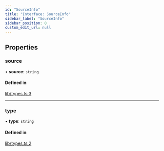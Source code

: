 ```yaml
---
id: "SourceInfo"
title: "Interface: SourceInfo"
sidebar_label: "SourceInfo"
sidebar_position: 0
custom_edit_url: null
---
```


## Properties

### source

• **source**: `string`

#### Defined in

[lib/types.ts:3](https://github.com/RedstoneWizard08/YouTubePlayer/blob/592ae14/lib/types.ts#L3)

___

### type

• **type**: `string`

#### Defined in

[lib/types.ts:2](https://github.com/RedstoneWizard08/YouTubePlayer/blob/592ae14/lib/types.ts#L2)
